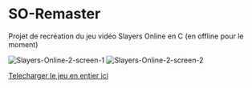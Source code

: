 # SO-Remaster
Projet de recréation du jeu vidéo Slayers Online en C (en offline pour le moment)

![Slayers-Online-2-screen-1](https://i.ibb.co/SrFJBm9/Slayers-Online-2-screen-1.png)
![Slayers-Online-2-screen-2](https://i.ibb.co/vcrQFFq/Slayers-Online-2-screen-2.png)

[Telecharger le jeu en entier ici](https://mega.nz/file/Yh1iEB7T#ki8uNdxZSQFVStYlvKKwrjblgWiFV5rXzy-RCHmWSvg)
